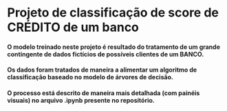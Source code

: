 # Projeto de classificação de score de CRÉDITO de um banco


#### O modelo treinado neste projeto é resultado do tratamento de um grande contingente de dados fictícios de possíveis clientes de um BANCO.

#### Os dados foram tratados de maneira a alimentar um algoritmo de classificação baseado no modelo de árvores de decisão.

#### O processo está descrito de maneira mais detalhada (com painéis visuais) no arquivo .ipynb presente no repositório.